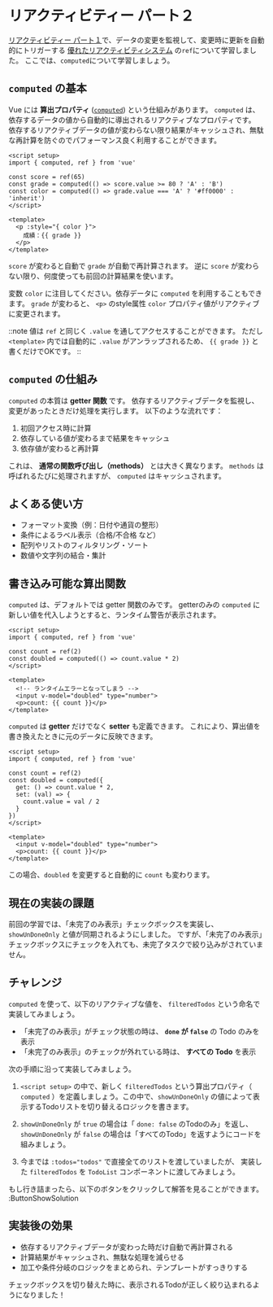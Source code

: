# リアクティビティー パート２

[リアクティビティー パート１](reactivity-1)で、データの変更を監視して、変更時に更新を自動的にトリガーする [優れたリアクティビティシステム](https://ja.vuejs.org/guide/essentials/reactivity-fundamentals) の`ref`について学習しました。
ここでは、`computed`について学習しましょう。

## `computed` の基本

Vue には **算出プロパティ** ([`computed`](https://ja.vuejs.org/api/reactivity-core.html#computed)) という仕組みがあります。
`computed` は、依存するデータの値から自動的に導出されるリアクティブなプロパティです。
依存するリアクティブデータの値が変わらない限り結果がキャッシュされ、無駄な再計算を防ぐのでパフォーマンス良く利用することができます。

```vue
<script setup>
import { computed, ref } from 'vue'

const score = ref(65)
const grade = computed(() => score.value >= 80 ? 'A' : 'B')
const color = computed(() => grade.value === 'A' ? '#ff0000' : 'inherit')
</script>

<template>
  <p :style="{ color }">
    成績：{{ grade }}
  </p>
</template>
```

`score` が変わると自動で `grade` が自動で再計算されます。
逆に `score` が変わらない限り、何度使っても前回の計算結果を使います。

変数 `color` に注目してください。依存データに `computed` を利用することもできます。
`grade` が変わると、 `<p>` のstyle属性 `color` プロパティ値がリアクティブに変更されます。

::note
値は `ref` と同じく `.value` を通してアクセスすることができます。
ただし `<template>` 内では自動的に `.value` がアンラップされるため、 `{{ grade }}` と書くだけでOKです。
::

## `computed` の仕組み

`computed` の本質は **getter 関数** です。
依存するリアクティブデータを監視し、変更があったときだけ処理を実行します。
以下のような流れです：

1. 初回アクセス時に計算
2. 依存している値が変わるまで結果をキャッシュ
3. 依存値が変わると再計算

これは、 **通常の関数呼び出し（methods）** とは大きく異なります。 `methods` は呼ばれるたびに処理されますが、 `computed` はキャッシュされます。

## よくある使い方

- フォーマット変換（例：日付や通貨の整形）
- 条件によるラベル表示（合格/不合格 など）
- 配列やリストのフィルタリング・ソート
- 数値や文字列の結合・集計

## 書き込み可能な算出関数

`computed` は、デフォルトでは getter 関数のみです。
getterのみの `computed` に新しい値を代入しようとすると、ランタイム警告が表示されます。

```vue
<script setup>
import { computed, ref } from 'vue'

const count = ref(2)
const doubled = computed(() => count.value * 2)
</script>

<template>
  <!-- ランタイムエラーとなってしまう -->
  <input v-model="doubled" type="number">
  <p>count: {{ count }}</p>
</template>
```

`computed` は **getter** だけでなく **setter** も定義できます。
これにより、算出値を書き換えたときに元のデータに反映できます。

```vue
<script setup>
import { computed, ref } from 'vue'

const count = ref(2)
const doubled = computed({
  get: () => count.value * 2,
  set: (val) => {
    count.value = val / 2
  }
})
</script>

<template>
  <input v-model="doubled" type="number">
  <p>count: {{ count }}</p>
</template>
```

この場合、`doubled` を変更すると自動的に `count` も変わります。

## 現在の実装の課題

前回の学習では、「未完了のみ表示」チェックボックスを実装し、`showUnDoneOnly` と値が同期されるようにしました。
ですが、「未完了のみ表示」チェックボックスにチェックを入れても、未完了タスクで絞り込みがされていません。

## チャレンジ

`computed` を使って、以下のリアクティブな値を、 `filteredTodos` という命名で実装してみましょう。

- 「未完了のみ表示」がチェック状態の時は、 **`done` が `false`** の Todo のみを表示
- 「未完了のみ表示」のチェックが外れている時は、 **すべての Todo** を表示

次の手順に沿って実装してみましょう。

1. `<script setup>` の中で、新しく `filteredTodos` という算出プロパティ（ `computed` ）を定義しましょう。この中で、`showUnDoneOnly` の値によって表示するTodoリストを切り替えるロジックを書きます。

2. `showUnDoneOnly` が `true` の場合は「 `done: false` のTodoのみ」を返し、 `showUnDoneOnly` が `false` の場合は「すべてのTodo」を返すようにコードを組みましょう。

3. 今までは `:todos="todos"` で直接全てのリストを渡していましたが、
   実装した `filteredTodos` を `TodoList` コンポーネントに渡してみましょう。

もし行き詰まったら、以下のボタンをクリックして解答を見ることができます。
:ButtonShowSolution

## 実装後の効果

- 依存するリアクティブデータが変わった時だけ自動で再計算される
- 計算結果がキャッシュされ、無駄な処理を減らせる
- 加工や条件分岐のロジックをまとめられ、テンプレートがすっきりする

チェックボックスを切り替えた時に、表示されるTodoが正しく絞り込まれるようになりました！
